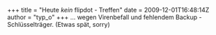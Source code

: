 +++
title = "Heute *kein* flipdot - Treffen"
date = 2009-12-01T16:48:14Z
author = "typ_o"
+++
... wegen Virenbefall und fehlendem Backup - Schlüsselträger. (Etwas
spät, sorry)
